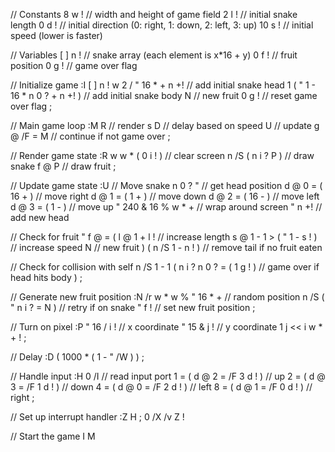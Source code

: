 // Constants
8 w ! // width and height of game field
2 l ! // initial snake length
0 d ! // initial direction (0: right, 1: down, 2: left, 3: up)
10 s ! // initial speed (lower is faster)

// Variables
[ ] n ! // snake array (each element is x*16 + y)
0 f ! // fruit position
0 g ! // game over flag

// Initialize game
:I
  [ ] n !
  w 2 / " 16 * + n +! // add initial snake head
  1 ( " 1 - 16 * n 0 ? + n +! ) // add initial snake body
  N // new fruit
  0 g ! // reset game over flag
;

// Main game loop
:M
  R // render
  s D // delay based on speed
  U // update
  g @ /F = M // continue if not game over
;

// Render game state
:R
  w w * ( 0 i ! ) // clear screen
  n /S ( n i ? P ) // draw snake
  f @ P // draw fruit
;

// Update game state
:U
  // Move snake
  n 0 ? " // get head position
  d @ 0 = ( 16 + ) // move right
  d @ 1 = ( 1 + ) // move down
  d @ 2 = ( 16 - ) // move left
  d @ 3 = ( 1 - ) // move up
  " 240 & 16 % w * + // wrap around screen
  " n +! // add new head
  
  // Check for fruit
  " f @ = ( 
    l @ 1 + l ! // increase length
    s @ 1 - 1 > ( " 1 - s ! ) // increase speed
    N // new fruit
  ) ( n /S 1 - n ! ) // remove tail if no fruit eaten
  
  // Check for collision with self
  n /S 1 - 1 ( 
    n i ? n 0 ? = ( 1 g ! ) // game over if head hits body
  )
;

// Generate new fruit position
:N
  /r w * w % " 16 * + // random position
  n /S ( " n i ? = N ) // retry if on snake
  " f ! // set new fruit position
;

// Turn on pixel
:P
  " 16 / i ! // x coordinate
  " 15 & j ! // y coordinate
  1 j << i w * + !
;

// Delay
:D ( 1000 * ( 1 - " /W ) ) ;

// Handle input
:H
  0 /I // read input port
  1 = ( d @ 2 = /F 3 d ! ) // up
  2 = ( d @ 3 = /F 1 d ! ) // down
  4 = ( d @ 0 = /F 2 d ! ) // left
  8 = ( d @ 1 = /F 0 d ! ) // right
;

// Set up interrupt handler
:Z H ;
0 /X /v Z !

// Start the game
I M
